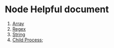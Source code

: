 # Node Helpful document
1. [Array](array/array.md)
2. [Regex](regex/regex.md)
3. [String](string/string.md)
4. [Child Process](childprocess/childprocess.md);